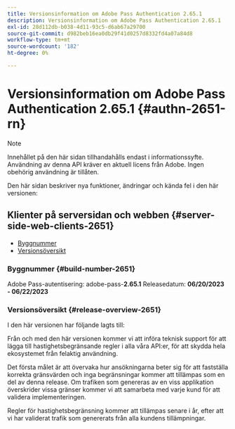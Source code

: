 ```yaml
---
title: Versionsinformation om Adobe Pass Authentication 2.65.1
description: Versionsinformation om Adobe Pass Authentication 2.65.1
exl-id: 28d112db-b038-4d11-93c5-d6ab67a29700
source-git-commit: d982beb16ea0db29f41d0257d8332fd4a07a84d8
workflow-type: tm+mt
source-wordcount: '182'
ht-degree: 0%

---
```


# Versionsinformation om Adobe Pass Authentication 2.65.1 {#authn-2651-rn}

>[!NOTE]
>
>Innehållet på den här sidan tillhandahålls endast i informationssyfte. Användning av denna API kräver en aktuell licens från Adobe. Ingen obehörig användning är tillåten.

Den här sidan beskriver nya funktioner, ändringar och kända fel i den här versionen:

## Klienter på serversidan och webben {#server-side-web-clients-2651}

* [Byggnummer](#build-number-2651)
* [Versionsöversikt](#release-overview-2651)

### Byggnummer {#build-number-2651}

Adobe Pass-autentisering: adobe-pass-**2.65.1**
Releasedatum: **06/20/2023 - 06/22/2023**

### Versionsöversikt {#release-overview-2651}

I den här versionen har följande lagts till:

Från och med den här versionen kommer vi att införa teknisk support för att lägga till hastighetsbegränsande regler i alla våra API:er, för att skydda hela ekosystemet från felaktig användning.

Det första målet är att övervaka hur ansökningarna beter sig för att fastställa korrekta gränsvärden och inga begränsningar kommer att tillämpas som en del av denna release. Om trafiken som genereras av en viss applikation överskrider vissa gränser kommer vi att samarbeta med varje kund för att validera implementeringen.

Regler för hastighetsbegränsning kommer att tillämpas senare i år, efter att vi har validerat trafik som genererats från alla kundens tillämpningar.
